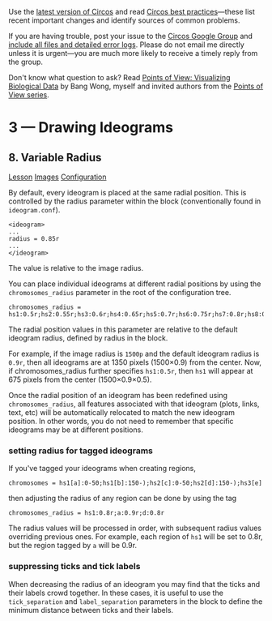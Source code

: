Use the [latest version of Circos](/software/download/circos/) and read
[Circos best
practices](/documentation/tutorials/reference/best_practices/)—these list
recent important changes and identify sources of common problems.

If you are having trouble, post your issue to the [Circos Google
Group](https://groups.google.com/group/circos-data-visualization) and [include
all files and detailed error logs](/support/support/). Please do not email me
directly unless it is urgent—you are much more likely to receive a timely
reply from the group.

Don't know what question to ask? Read [Points of View: Visualizing Biological
Data](https://www.nature.com/nmeth/journal/v9/n12/full/nmeth.2258.html) by
Bang Wong, myself and invited authors from the [Points of View
series](https://mk.bcgsc.ca/pointsofview).

# 3 — Drawing Ideograms

## 8\. Variable Radius

[Lesson](/documentation/tutorials/ideograms/variable_radius/lesson)
[Images](/documentation/tutorials/ideograms/variable_radius/images)
[Configuration](/documentation/tutorials/ideograms/variable_radius/configuration)

By default, every ideogram is placed at the same radial position. This is
controlled by the radius parameter within the <ideogram> block (conventionally
found in `ideogram.conf`).

    
    
    <ideogram>
    ...
    radius = 0.85r
    ...
    </ideogram>
    

The value is relative to the image radius.

You can place individual ideograms at different radial positions by using the
`chromosomes_radius` parameter in the root of the configuration tree.

    
    
    chromosomes_radius = hs1:0.5r;hs2:0.55r;hs3:0.6r;hs4:0.65r;hs5:0.7r;hs6:0.75r;hs7:0.8r;hs8:0.85r;hs9:0.9r;hs10:0.95r
    

The radial position values in this parameter are relative to the default
ideogram radius, defined by radius in the <ideogram> block.

For example, if the image radius is `1500p` and the default ideogram radius is
`0.9r`, then all ideograms are at 1350 pixels (1500×0.9) from the center. Now,
if chromosomes_radius further specifies `hs1:0.5r`, then `hs1` will appear at
675 pixels from the center (1500×0.9×0.5).

Once the radial position of an ideogram has been redefined using
`chromosomes_radius`, all features associated with that ideogram (plots,
links, text, etc) will be automatically relocated to match the new ideogram
position. In other words, you do not need to remember that specific ideograms
may be at different positions.

### setting radius for tagged ideograms

If you've tagged your ideograms when creating regions,

    
    
    chromosomes = hs1[a]:0-50;hs1[b]:150-);hs2[c]:0-50;hs2[d]:150-);hs3[e]
    

then adjusting the radius of any region can be done by using the tag

    
    
    chromosomes_radius = hs1:0.8r;a:0.9r;d:0.8r
    

The radius values will be processed in order, with subsequent radius values
overriding previous ones. For example, each region of `hs1` will be set to
0.8r, but the region tagged by `a` will be 0.9r.

### suppressing ticks and tick labels

When decreasing the radius of an ideogram you may find that the ticks and
their labels crowd together. In these cases, it is useful to use the
`tick_separation` and `label_separation` parameters in the <ticks> block to
define the minimum distance between ticks and their labels.

